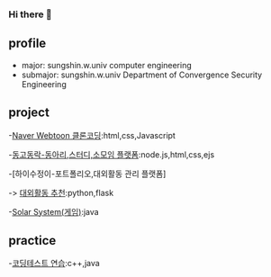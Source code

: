 ### Hi there 👋

## profile
- major: sungshin.w.univ computer engineering
- submajor: sungshin.w.univ Department of Convergence Security Engineering

## project
-[Naver Webtoon 클론코딩](https://github.com/JiwonLee42/web-basics):html,css,Javascript

-[동고동락-동아리,스터디,소모임 플랫폼](https://github.com/JiwonLee42/dongodonglak):node.js,html,css,ejs

-[하이수정이-포트폴리오,대외활동 관리 플랫폼]

  -> [대외활동 추천](https://github.com/JiwonLee42/hisujung_flask):python,flask
  
-[Solar System(게임)](https://github.com/JiwonLee42/Game-main):java

## practice
-[코딩테스트 연습](https://github.com/JiwonLee42/CodingTest):c++,java


<!--
**JiwonLee42/JiwonLee42** is a ✨ _special_ ✨ repository because its `README.md` (this file) appears on your GitHub profile.
